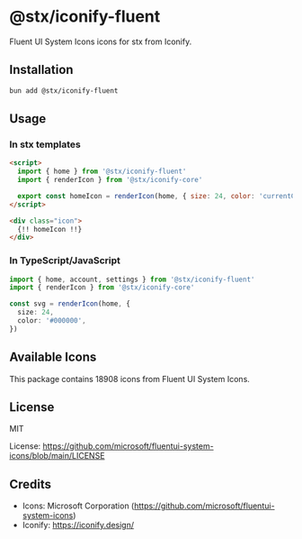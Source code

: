 # @stx/iconify-fluent

Fluent UI System Icons icons for stx from Iconify.

## Installation

```bash
bun add @stx/iconify-fluent
```

## Usage

### In stx templates

```html
<script>
  import { home } from '@stx/iconify-fluent'
  import { renderIcon } from '@stx/iconify-core'

  export const homeIcon = renderIcon(home, { size: 24, color: 'currentColor' })
</script>

<div class="icon">
  {!! homeIcon !!}
</div>
```

### In TypeScript/JavaScript

```typescript
import { home, account, settings } from '@stx/iconify-fluent'
import { renderIcon } from '@stx/iconify-core'

const svg = renderIcon(home, {
  size: 24,
  color: '#000000',
})
```

## Available Icons

This package contains 18908 icons from Fluent UI System Icons.

## License

MIT

License: https://github.com/microsoft/fluentui-system-icons/blob/main/LICENSE

## Credits

- Icons: Microsoft Corporation (https://github.com/microsoft/fluentui-system-icons)
- Iconify: https://iconify.design/
